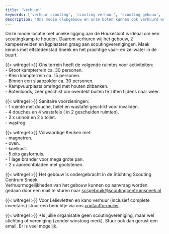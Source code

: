 ```yaml
---
title: 'Verhuur'
keywords: ['verhuur scouting', 'scouting verhuur', 'scouting gebouw', 'scouting clubhuis', 'verhuur scoutinggebouw', 'scoutinghuis huren', 'verhuur clubhuis', 'verhuur scoutslokalen', 'verhuur tibrag', 'verhuur scouting centrum sneek', 'scouting centrum sneek', 'scouting kamp locatie']
description: 'Ons mooie clubgebouw en onze boten kunnen ook verhuurd worden! Zie hier meer informatie.'
---
```


Onze mooie locatie met unieke ligging aan de Houkesloot is ideaal om een scoutingkamp te houden. Daarom verhuren wij het gebouw, 2 kampeervelden en ligplaatsen graag aan scoutingverenigingen.
Maak kennis met elfstedenstad Sneek en het prachtige vaar- en zeilwater in de buurt.  

{{< witregel >}}
Ons terrein heeft de volgende ruimtes voor activiteiten:  
\- Groot kampterrein ca. 30 personen.  
\- Klein kampterrein ca. 15 personen.  
\- Binnen een slaapzolder ca. 30 personen.  
\- Kampvuurplaats omringd met houten zitbanken.  
\- Botenloods, zeer geschikt om overdekt buiten te zitten tijdens naar weer.  

{{< witregel >}}
Sanitaire voorzieningen:  
\- 1 ruimte met douche, toilet en wastafel geschikt voor invaliden.  
\- 4 douches en 4 wastafels ( in 2 gescheiden ruimten).  
\- 2 x urinoir en 2 x toilet.  
\- wastrog  

{{< witregel >}}
Volwaardige Keuken met:  
\- magnetron.  
\- oven.  
\- koelkast.  
\- 5 pits gasfornuis.  
\- 1 lage brander voor mega grote pan.  
\- 2 x aanrechtbladen met gootstenen.  

{{< witregel >}}
Het gebouw is ondergebracht in de Stichting Scouting Centrum Sneek.  
Verhuurmogelijkheden van het gebouw kunnen op aanvraag worden gedaan door een mail te sturen naar scsgebruik@scoutingcentrumsneek.nl  

{{< witregel >}}
Voor Lelievletten en kano verhuur (inclusief complete inventaris) stuur een berichtje via ons [contactformulier](https://www.tibrag.nl/contact/).  

{{< witregel >}}
*Is jullie organisatie geen scoutingvereniging, maar wel stichting of vereniging (zonder winstoog merk). Stuur ook dan gerust een email. Er is veel mogelijk.
